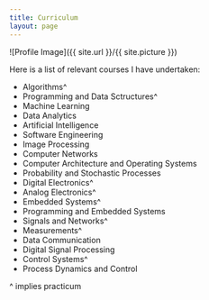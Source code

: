 ```yaml
---
title: Curriculum
layout: page
---
```

![Profile Image]({{ site.url }}/{{ site.picture }})

Here is a list of relevant courses I have undertaken:

* Algorithms^
* Programming and Data Sctructures^
* Machine Learning
* Data Analytics
* Artificial Intelligence
* Software Engineering
* Image Processing
* Computer Networks
* Computer Architecture and Operating Systems
* Probability and Stochastic Processes
* Digital Electronics^
* Analog Electronics^
* Embedded Systems^
* Programming and Embedded Systems
* Signals and Networks^
* Measurements^
* Data Communication
* Digital Signal Processing
* Control Systems^
* Process Dynamics and Control

^ implies practicum